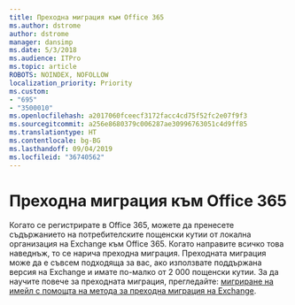 ```yaml
---
title: Преходна миграция към Office 365
ms.author: dstrome
author: dstrome
manager: dansimp
ms.date: 5/3/2018
ms.audience: ITPro
ms.topic: article
ROBOTS: NOINDEX, NOFOLLOW
localization_priority: Priority
ms.custom:
- "695"
- "3500010"
ms.openlocfilehash: a2017060fceecf3172facc4cd75f52fc2e07f9f3
ms.sourcegitcommit: a256e8680379c006287ae30996763051c4d9ff85
ms.translationtype: HT
ms.contentlocale: bg-BG
ms.lasthandoff: 09/04/2019
ms.locfileid: "36740562"
---
```

# <a name="cutover-migrations-to-office-365"></a>Преходна миграция към Office 365

Когато се регистрирате в Office 365, можете да пренесете съдържанието на потребителските пощенски кутии от локална организация на Exchange към Office 365. Когато направите всичко това наведнъж, то се нарича преходна миграция. Преходната миграция може да е съвсем подходяща за вас, ако използвате поддържана версия на Exchange и имате по-малко от 2 000 пощенски кутии. За да научите повече за преходната миграция, прегледайте: [мигриране на имейл с помощта на метода за преходна миграция на Exchange](https://docs.microsoft.com/Exchange/mailbox-migration/cutover-migration-to-office-365).
  